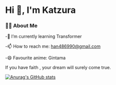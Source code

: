 # Hi 👋, I'm Katzura

### 🧑‍💻 About Me

-🌱 I’m currently learning Transformer

-📫 How to reach me: han486990@gmail.com

-😄 Favourite anime: Gintama

If you have faith , your dream will surely come true.

[![Anurag's GitHub stats](https://vercel-instance-olive.vercel.app/api?username=Kat-zura&show_icons=true&theme=tokyonight)](https://github.com/anuraghazra/github-readme-stats)


<!--
**Power-Kid/Power-Kid** is a ✨ _special_ ✨ repository because its `README.md` (this file) appears on your GitHub profile.

Here are some ideas to get you started:

- 🔭 I’m currently working on ...
- 🌱 I’m currently learning ...
- 👯 I’m looking to collaborate on ...
- 🤔 I’m looking for help with ...
- 💬 Ask me about ...
- 📫 How to reach me: ...
- 😄 Pronouns: ...
- ⚡ Fun fact: ...
-->

